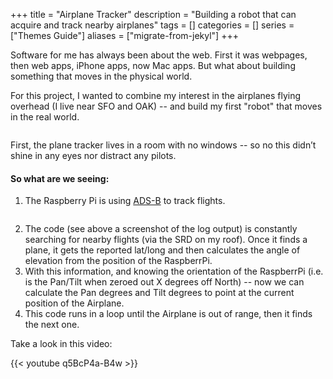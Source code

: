 +++
title = "Airplane Tracker"
description = "Building a robot that can acquire and track nearby airplanes"
tags = []
categories = []
series = ["Themes Guide"]
aliases = ["migrate-from-jekyl"]
+++

Software for me has always been about the web. First it was webpages, then web apps, iPhone apps, now Mac apps. But what about building something that moves in the physical world. 

For this project, I wanted to combine my interest in the airplanes flying overhead (I live near SFO and OAK) -- and build my first "robot" that moves in the real world.


<object data="https://s3.us-east-2.amazonaws.com/projects.wasauce.com/wferrell-files/raspberrpi-laser-tracker.png" width="690px">
    <embed src="https://s3.us-east-2.amazonaws.com/projects.wasauce.com/wferrell-files/raspberrpi-laser-tracker.png">
    </embed>
</object>

<!--more-->

First, the plane tracker lives in a room with no windows -- so no this didn’t shine in any eyes nor distract any pilots.


#### So what are we seeing:

1. The Raspberry Pi is using [ADS-B](https://www.faa.gov/nextgen/programs/adsb/) to track flights.

<object data="https://s3.us-east-2.amazonaws.com/projects.wasauce.com/wferrell-files/code-view-laser.png" width="690px">
    <embed src="https://s3.us-east-2.amazonaws.com/projects.wasauce.com/wferrell-files/code-view-laser.png">
    </embed>
</object>

2. The code (see above a screenshot of the log output) is constantly searching for nearby flights (via the SRD on my roof). Once it finds a plane, it gets the reported lat/long and then calculates the angle of elevation from the position of the RaspberrPi. 
3. With this information, and knowing the orientation of the RaspberrPi (i.e. is the Pan/Tilt when zeroed out X degrees off North) -- now we can calculate the Pan degrees and Tilt degrees to point at the current position of the Airplane.
4. This code runs in a loop until the Airplane is out of range, then it finds the next one.

Take a look in this video:

{{< youtube q5BcP4a-B4w >}}


